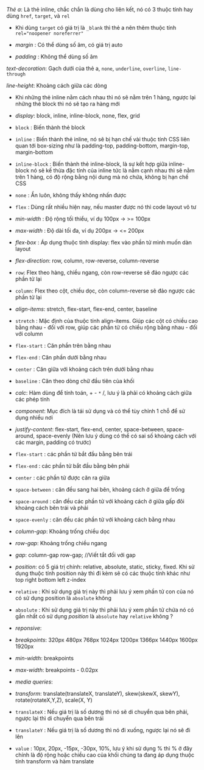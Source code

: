 _Thẻ a_: Là thẻ inline, chắc chắn là dùng cho liên kết, nó có 3 thuộc tính hay dùng `href`, `target`, và `rel`

- Khi dùng `target` có giá trị là `_blank` thì thẻ a nên thêm thuộc tính `rel="noopener noreferrer"`

- _margin_ : Có thể dùng số âm, có giá trị auto

- _padding_ : Không thể dùng số âm

_text-decoration_: Gạch dưới của thẻ a, `none`, `underline`, `overline`, `line-through`

_line-height_: Khoảng cách giữa các dòng

- Khi những thẻ inline nằm cách nhau thì nó sẽ nằm trên 1 hàng, ngược lại những thẻ block thì nó sẽ tạo ra hàng mới

- _display_: block, inline, inline-block, none, flex, grid

- `block` : Biến thành thẻ block

- `inline` : Biến thành thẻ inline, nó sẽ bị hạn chế vài thuộc tính CSS liên quan tới box-sizing như là padding-top, padding-bottom, margin-top, margin-bottom

- `inline-block` : Biến thành thẻ inline-block, là sự kết hợp giữa inline-block nó sẽ kế thừa đặc tính của inline tức là nằm cạnh nhau thì sẽ nằm trên 1 hàng, có độ rộng bằng nội dung mà nó chứa, không bị hạn chế CSS

- `none` : Ẩn luôn, không thấy không nhấn được

- `flex` : Dùng rất nhiều hiện nay, nếu master được nó thì code layout vô tư

- _min-width_ : Độ rộng tối thiểu, ví dụ 100px -> >= 100px

- _max-width_ : Độ dài tối đa, ví dụ 200px -> <= 200px

- _flex-box_ : Áp dụng thuộc tính display: flex vào phần tử mình muốn dàn layout

- _flex-direction_: row, column, row-reverse, column-reverse

- `row`: Flex theo hàng, chiều ngang, còn row-reverse sẽ đảo ngược các phần tử lại

- `column`: Flex theo cột, chiều dọc, còn column-reverse sẽ đảo ngược các phần tử lại

- _align-items_: stretch, flex-start, flex-end, center, baseline

- `stretch` : Mặc định của thuộc tính align-items. Giúp các cột có chiều cao bằng nhau - đối với row, giúp các phần tử có chiều rộng bằng nhau - đối với column

- `flex-start` : Căn phần trên bằng nhau

- `flex-end` : Căn phần dưới bằng nhau

- `center` : Căn giữa với khoảng cách trên dưới bằng nhau

- `baseline` : Căn theo dòng chữ đầu tiên của khối

- _calc_: Hàm dùng để tính toán, + - `*` /, lưu ý là phải có khoảng cách giữa các phép tính

- _component_: Mục đích là tái sử dụng và có thể tùy chỉnh 1 chỗ để sử dụng nhiều nơi

- _justify-content_: flex-start, flex-end, center, space-between, space-around, space-evenly
  (Nên lưu ý dùng có thể có sai số khoảng cách với các margin, padding có trước)

- `flex-start` : các phần tử bắt đầu bằng bên trái

- `flex-end` : các phần tử bắt đầu bằng bên phải

- `center` : các phần tử được căn ra giữa

- `space-between` : căn đều sang hai bên, khoảng cách ở giữa để trống

- `space-around` : căn đều các phần tử với khoảng cách ở giữa gấp đôi khoảng cách bên trái và phải

- `space-evenly` : căn đều các phần tử với khoảng cách bằng nhau

- _column-gap_: Khoảng trống chiều dọc

- _row-gap_: Khoảng trống chiều ngang

- _gap_: column-gap row-gap; //Viết tắt đối với gap

- _position_: có 5 giá trị chính: relative, absolute, static, sticky, fixed. Khi sử dụng thuộc tính position này thì đi kèm sẽ có các thuộc tính khác như top right bottom left z-index

- `relative` : Khi sử dụng giá trị này thì phải lưu ý xem phần tử con của nó có sử dụng position là `absolute` không

- `absolute` : Khi sử dụng giá trị này thì phải lưu ý xem phần tử chứa nó có gần nhất có sử dụng _position_ là `absolute` hay `relative` không ?

- _reponsive_:
- _breakpoints_: 320px 480px 768px 1024px 1200px 1366px 1440px 1600px 1920px
- _min-width_: breakpoints
- _max-width_: breakpoints - 0.02px
- _media queries_:

- _transform_: translate(translateX, translateY), skew(skewX, skewY), rotate(rotateX,Y,Z), scale(X, Y)
- `translateX` : Nếu giá trị là số dương thì nó sẽ di chuyển qua bên phải, ngược lại thì di chuyển qua bên trái
- `translateY` : Nếu giá trị là số dương thì nó đi xuống, ngược lại nó sẽ đi lên
- `value` : 10px, 20px, -15px, -30px, 10%, lưu ý khi sử dụng % thì % ở đây chính là độ rộng hoặc chiều cao của khối chúng ta đang áp dụng thuộc tính transform và hàm translate
